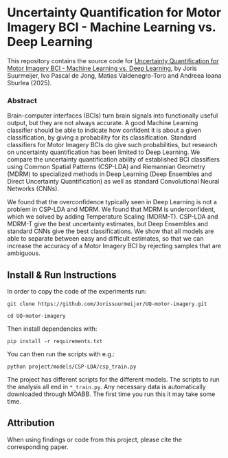 # Uncertainty Quantification for Motor Imagery BCI - Machine Learning vs. Deep Learning

This repository contains the source code for [Uncertainty Quantification for Motor Imagery BCI - Machine Learning vs. Deep Learning](https://ivopascal.com/uqbci_dl_vs_ml.html), by Joris Suurmeijer, Ivo Pascal de Jong, Matias Valdenegro-Toro and Andreea Ioana Sburlea (2025).

### Abstract
Brain-computer interfaces (BCIs) turn brain signals into functionally useful output, but they are not always accurate.  A good Machine Learning classifier should be able to indicate how confident it is about a given classification, by giving a probability for its classification. 
Standard classifiers for Motor Imagery BCIs do give such probabilities, but research on uncertainty quantification has been limited to Deep Learning. We compare the uncertainty quantification ability of established BCI classifiers using Common Spatial Patterns (CSP-LDA) and Riemannian Geometry (MDRM) to specialized methods in Deep Learning (Deep Ensembles and Direct Uncertainty Quantification) as well as standard Convolutional Neural Networks (CNNs). 

We found that the overconfidence typically seen in Deep Learning is not a problem in CSP-LDA and MDRM. We found that MDRM is underconfident, which we solved by adding Temperature Scaling (MDRM-T). CSP-LDA and MDRM-T give the best uncertainty estimates, but Deep Ensembles and standard CNNs give the best classifications. 
We show that all models are able to separate between easy and difficult estimates, so that we can increase the accuracy of a Motor Imagery BCI by rejecting samples that are ambiguous.


## Install & Run Instructions

In order to copy the code of the experiments run:

```git clone https://github.com/Jorissuurmeijer/UQ-motor-imagery.git```

```cd UQ-motor-imagery```

Then install dependencies with:

```pip install -r requirements.txt```

You can then run the scripts with e.g.:

```python project/models/CSP-LDA/csp_train.py```

The project has different scripts for the different models. The scripts to run the analysis all end in `*_train.py`.
Any necessary data is automatically downloaded through MOABB. The first time you run this it may take some time. 

## Attribution

When using findings or code from this project, please cite the corresponding paper.
  
